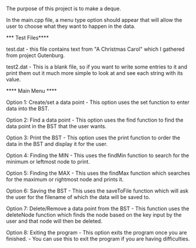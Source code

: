 The purpose of this project is to make a deque.

In the main.cpp file, a menu type option should appear that will allow the user to choose what they want to happen in the data.


*** Test Files****

test.dat - this file contains text from "A Christmas Carol" which I gathered from project Gutenburg.

test2.dat - This is a blank file, so if you want to write some entries to it and print them out it much more simple to look at and see each string with its value.



**** Main Menu ****

Option 1: Create/set a data point
    - This option uses the set function to enter data into the BST.


Option 2: Find a data point
    - This option uses the find function to find the data point in the BST that the user wants.


Option 3: Print the BST
    - This option uses the print function to order the data in the BST and display it for the user.


Option 4: Finding the MIN
    - This uses the findMin function to search for the minimum or leftmost node to print.


Option 5: Finding the MAX
    - This uses the findMax function which searches for the maximum or rightmost node and prints it.


Option 6: Saving the BST
    - This uses the saveToFile function which will ask the user for the filename of which the data will be saved to.


Option 7: Delete/Remove a data point from the BST
    - This function uses the deleteNode function which finds the node based on the key input by the user and that node will then be deleted.


Option 8: Exiting the program
    - This option exits the program once you are finished.
    - You can use this to exit the program if you are having difficulties.


